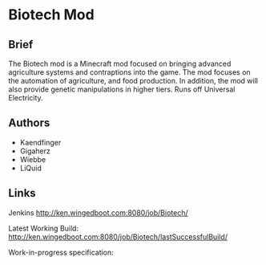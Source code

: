 Biotech Mod
=============

## Brief
The Biotech mod is a Minecraft mod focused on bringing advanced agriculture systems and contraptions into the game. The mod focuses on the automation of agriculture, and food production. In addition, the mod will also provide genetic manipulations in higher tiers. Runs off Universal Electricity.

## Authors

* Kaendfinger
* Gigaherz
* Wiebbe
* LiQuid

## Links
Jenkins http://ken.wingedboot.com:8080/job/Biotech/

Latest Working Build: http://ken.wingedboot.com:8080/job/Biotech/lastSuccessfulBuild/

Work-in-progress specification:
